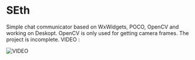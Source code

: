 # SEth
Simple chat communicator based on WxWidgets, POCO, OpenCV and working on Deskopt.
OpenCV is only used for getting camera frames.
The project is incomplete.
VIDEO :

![VIDEO](https://media.giphy.com/media/Pj1MobPlNlF0h8Hdxt/giphy.gif)
